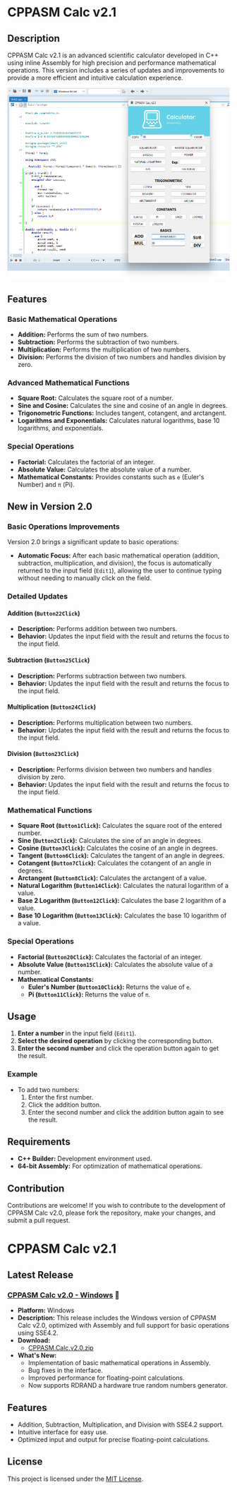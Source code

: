 # CPPASM Calc v2.1

## Description

CPPASM Calc v2.1 is an advanced scientific calculator developed in C++ using inline Assembly for high precision and performance mathematical operations. This version includes a series of updates and improvements to provide a more efficient and intuitive calculation experience.

![Calculator Interface](Screenshot.png)

## Features

### Basic Mathematical Operations

- **Addition:** Performs the sum of two numbers.
- **Subtraction:** Performs the subtraction of two numbers.
- **Multiplication:** Performs the multiplication of two numbers.
- **Division:** Performs the division of two numbers and handles division by zero.

### Advanced Mathematical Functions

- **Square Root:** Calculates the square root of a number.
- **Sine and Cosine:** Calculates the sine and cosine of an angle in degrees.
- **Trigonometric Functions:** Includes tangent, cotangent, and arctangent.
- **Logarithms and Exponentials:** Calculates natural logarithms, base 10 logarithms, and exponentials.

### Special Operations

- **Factorial:** Calculates the factorial of an integer.
- **Absolute Value:** Calculates the absolute value of a number.
- **Mathematical Constants:** Provides constants such as `e` (Euler's Number) and `π` (Pi).

## New in Version 2.0

### Basic Operations Improvements

Version 2.0 brings a significant update to basic operations:
- **Automatic Focus:** After each basic mathematical operation (addition, subtraction, multiplication, and division), the focus is automatically returned to the input field (`Edit1`), allowing the user to continue typing without needing to manually click on the field.

### Detailed Updates

#### Addition (`Button22Click`)
- **Description:** Performs addition between two numbers.
- **Behavior:** Updates the input field with the result and returns the focus to the input field.

#### Subtraction (`Button25Click`)
- **Description:** Performs subtraction between two numbers.
- **Behavior:** Updates the input field with the result and returns the focus to the input field.

#### Multiplication (`Button24Click`)
- **Description:** Performs multiplication between two numbers.
- **Behavior:** Updates the input field with the result and returns the focus to the input field.

#### Division (`Button23Click`)
- **Description:** Performs division between two numbers and handles division by zero.
- **Behavior:** Updates the input field with the result and returns the focus to the input field.

### Mathematical Functions

- **Square Root (`Button1Click`):** Calculates the square root of the entered number.
- **Sine (`Button2Click`):** Calculates the sine of an angle in degrees.
- **Cosine (`Button3Click`):** Calculates the cosine of an angle in degrees.
- **Tangent (`Button6Click`):** Calculates the tangent of an angle in degrees.
- **Cotangent (`Button7Click`):** Calculates the cotangent of an angle in degrees.
- **Arctangent (`Button8Click`):** Calculates the arctangent of a value.
- **Natural Logarithm (`Button14Click`):** Calculates the natural logarithm of a value.
- **Base 2 Logarithm (`Button12Click`):** Calculates the base 2 logarithm of a value.
- **Base 10 Logarithm (`Button13Click`):** Calculates the base 10 logarithm of a value.

### Special Operations

- **Factorial (`Button20Click`):** Calculates the factorial of an integer.
- **Absolute Value (`Button15Click`):** Calculates the absolute value of a number.
- **Mathematical Constants:**
  - **Euler's Number (`Button10Click`):** Returns the value of `e`.
  - **Pi (`Button11Click`):** Returns the value of `π`.

## Usage

1. **Enter a number** in the input field (`Edit1`).
2. **Select the desired operation** by clicking the corresponding button.
3. **Enter the second number** and click the operation button again to get the result.

### Example

- To add two numbers:
  1. Enter the first number.
  2. Click the addition button.
  3. Enter the second number and click the addition button again to see the result.

## Requirements

- **C++ Builder:** Development environment used.
- **64-bit Assembly:** For optimization of mathematical operations.

## Contribution

Contributions are welcome! If you wish to contribute to the development of CPPASM Calc v2.0, please fork the repository, make your changes, and submit a pull request.

# CPPASM Calc v2.1

## Latest Release

### [CPPASM Calc v2.0 - Windows](https://github.com/victormeloasm/CPPASM-Calc/releases/tag/Random) 🚀

- **Platform:** Windows
- **Description:** This release includes the Windows version of CPPASM Calc v2.0, optimized with Assembly and full support for basic operations using SSE4.2.
- **Download:**
  - [CPPASM.Calc.v2.0.zip](https://github.com/victormeloasm/CPPASM-Calc/releases/download/Windows/CPPASM.Calc.v2.1.zip)
- **What's New:**
  - Implementation of basic mathematical operations in Assembly.
  - Bug fixes in the interface.
  - Improved performance for floating-point calculations.
  - Now supports RDRAND a hardware true random numbers generator.

## Features

* Addition, Subtraction, Multiplication, and Division with SSE4.2 support.
* Intuitive interface for easy use.
* Optimized input and output for precise floating-point calculations.

## License

This project is licensed under the [MIT License](LICENSE).

